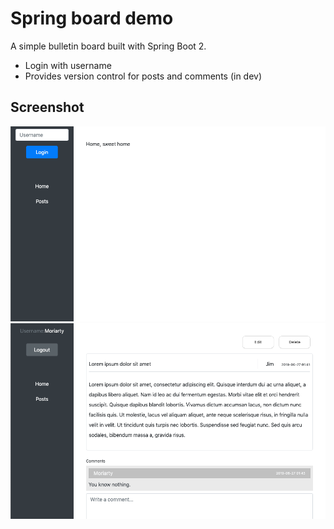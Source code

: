 # Spring board demo

A simple bulletin board built with Spring Boot 2.

* Login with username
* Provides version control for posts and comments (in dev)


## Screenshot
<img src="/images/screenshot1.png?raw=true">
<img src="/images/screenshot3.png?raw=true">